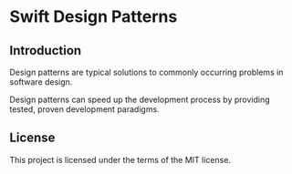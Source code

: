 # Swift Design Patterns

## Introduction

Design patterns are typical solutions to commonly occurring problems in software design.

Design patterns can speed up the development process by providing tested, proven
development paradigms.

## License

This project is licensed under the terms of the MIT license.